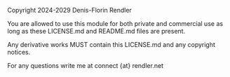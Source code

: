Copyright 2024-2029 Denis-Florin Rendler

You are allowed to use this module for both private and commercial use as long as these
LICENSE.md and README.md files are present.

Any derivative works MUST contain this LICENSE.md and any copyright notices.

For any questions write me at connect {at} rendler.net

